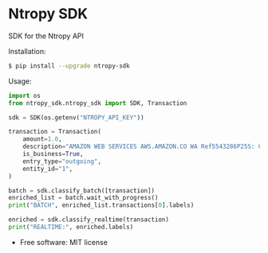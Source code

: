 # Ntropy SDK

SDK for the Ntropy API

Installation:

```bash
$ pip install --upgrade ntropy-sdk
```

Usage:

```python
import os
from ntropy_sdk.ntropy_sdk import SDK, Transaction

sdk = SDK(os.getenv("NTROPY_API_KEY"))

transaction = Transaction(
    amount=1.0,
    description="AMAZON WEB SERVICES AWS.AMAZON.CO WA Ref5543286P25S: Crd15",
    is_business=True,
    entry_type="outgoing",
    entity_id="1",
)

batch = sdk.classify_batch([transaction])
enriched_list = batch.wait_with_progress()
print("BATCH", enriched_list.transactions[0].labels)

enriched = sdk.classify_realtime(transaction)
print("REALTIME:", enriched.labels)
```

* Free software: MIT license


